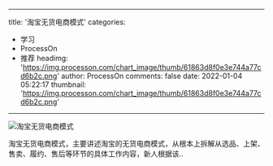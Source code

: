 
---
title: '淘宝无货电商模式'
categories: 
 - 学习
 - ProcessOn
 - 推荐
headimg: 'https://img.processon.com/chart_image/thumb/61863d8f0e3e744a77cd6b2c.png'
author: ProcessOn
comments: false
date: 2022-01-04 05:22:17
thumbnail: 'https://img.processon.com/chart_image/thumb/61863d8f0e3e744a77cd6b2c.png'
---

<div>   
<img class="thumb" alt="淘宝无货电商模式" src="https://img.processon.com/chart_image/thumb/61863d8f0e3e744a77cd6b2c.png" referrerpolicy="no-referrer">
<p>淘宝无货电商模式，主要讲述淘宝的无货电商模式，从根本上拆解从选品、上架、售卖、履约、售后等环节的具体工作内容，新人根据该..</p>  
</div>
            